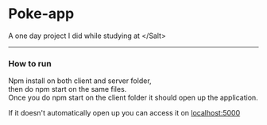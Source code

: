 # Poke-app

<p> A one day project I did while studying at &lt;/Salt&gt; </p>

---
  
### How to run
  
  Npm install on both client and server folder, <br>
  then do npm start on the same files. <br>
  Once you do npm start on the client folder it should open
  up the application. <br>
  
  <p> If it doesn't automatically open up you can access it on <a href="http://localhost:5000/">localhost:5000<a></p>
